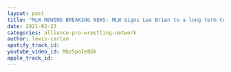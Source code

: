 ```yaml
---
layout: post
title: "MLW REWIND BREAKING NEWS: MLW Signs Leo Brien to a long term Contract!"
date: 2021-02-23
categories: alliance-pro-wrestling-network
author: lewis-carlan
spotify_track_id: 
youtube_video_id: Mbz5poIe8Gk
apple_track_id: 
---
```

